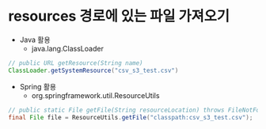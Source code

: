 # resources 경로에 있는 파일 가져오기

* Java 활용
  * java.lang.ClassLoader

```java
// public URL getResource(String name)
ClassLoader.getSystemResource("csv_s3_test.csv")
```



* Spring 활용
  * org.springframework.util.ResourceUtils

```java
// public static File getFile(String resourceLocation) throws FileNotFoundException
final File file = ResourceUtils.getFile("classpath:csv_s3_test.csv");
```
